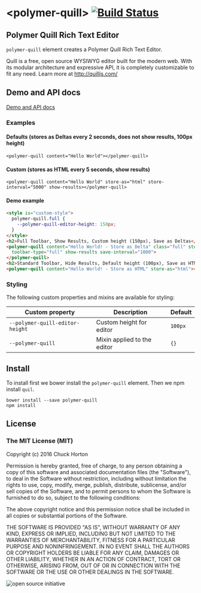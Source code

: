 # \<polymer-quill\> [![Build Status](https://travis-ci.org/chuckh/polymer-quill.svg?branch=master)](https://travis-ci.org/chuckh/polymer-quill)

## Polymer Quill Rich Text Editor

`polymer-quill` element creates a Polymer Quill Rich Text Editor.

Quill is a free, open source WYSIWYG editor built for the modern web.
With its modular architecture and expressive API, it is completely customizable to fit any need.
Learn more at http://quilljs.com/

## Demo and API docs

[Demo and API docs](https://chuckh.github.io/polymer-quill/)

### Examples

#### Defaults (stores as Deltas every 2 seconds, does not show results, 100px height)

    <polymer-quill content="Hello World"></polymer-quill>

#### Custom (stores as HTML every 5 seconds, show results)

    <polymer-quill content="Hello World" store-as="html" store-interval="5000" show-results></polymer-quill>

#### Demo example

```html
<style is="custom-style">
  polymer-quill.full {
    --polymer-quill-editor-height: 150px;
  }
</style>
<h2>Full Toolbar, Show Results, Custom height (150px), Save as Deltas</h2>
<polymer-quill content="Hello World! - Store as Delta" class="full" store-as="delta"
  toolbar-type="full" show-results save-interval="1000">
</polymer-quill>
<h2>Standard Toolbar, Hide Results, Default height (100px), Save as HTML</h2>
<polymer-quill content="Hello World! - Store as HTML" store-as="html"></polymer-quill>
```

### Styling

The following custom properties and mixins are available for styling:

Custom property | Description | Default
----------------|-------------|----------
`--polymer-quill-editor-height`     | Custom height for editor     | `100px`
`--polymer-quill`                   | Mixin applied to the editor  | `{}`

## Install

To install first we bower install the `polymer-quill` element. Then we npm install `quil`.

    bower install --save polymer-quill
    npm install

## License

### The MIT License (MIT)
Copyright (c) 2016 Chuck Horton

Permission is hereby granted, free of charge, to any person obtaining a copy of this software and associated documentation files (the "Software"), to deal in the Software without restriction, including without limitation the rights to use, copy, modify, merge, publish, distribute, sublicense, and/or sell copies of the Software, and to permit persons to whom the Software is furnished to do so, subject to the following conditions:

The above copyright notice and this permission notice shall be included in all copies or substantial portions of the Software.

THE SOFTWARE IS PROVIDED "AS IS", WITHOUT WARRANTY OF ANY KIND, EXPRESS OR IMPLIED, INCLUDING BUT NOT LIMITED TO THE WARRANTIES OF MERCHANTABILITY, FITNESS FOR A PARTICULAR PURPOSE AND NONINFRINGEMENT. IN NO EVENT SHALL THE AUTHORS OR COPYRIGHT HOLDERS BE LIABLE FOR ANY CLAIM, DAMAGES OR OTHER LIABILITY, WHETHER IN AN ACTION OF CONTRACT, TORT OR OTHERWISE, ARISING FROM, OUT OF OR IN CONNECTION WITH THE SOFTWARE OR THE USE OR OTHER DEALINGS IN THE SOFTWARE.

![open source initiative](https://github.com/chuckh/polymer-quill/raw/master/images/open-source-initiative.png)
